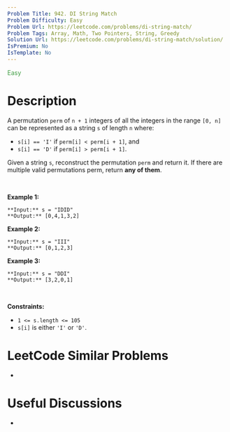 ```yaml
---
Problem Title: 942. DI String Match
Problem Difficulty: Easy
Problem Url: https://leetcode.com/problems/di-string-match/
Problem Tags: Array, Math, Two Pointers, String, Greedy
Solution Url: https://leetcode.com/problems/di-string-match/solution/
IsPremium: No
IsTemplate: No
---
```


<span style="color: rgb(67, 160, 71);">Easy</span>

# Description

A permutation `perm` of `n + 1` integers of all the integers in the range `[0, n]` can be represented as a string `s` of length `n` where:


* `s[i] == 'I'` if `perm[i] < perm[i + 1]`, and
* `s[i] == 'D'` if `perm[i] > perm[i + 1]`.


Given a string `s`, reconstruct the permutation `perm` and return it. If there are multiple valid permutations perm, return **any of them**.


 


**Example 1:**



```
**Input:** s = "IDID"
**Output:** [0,4,1,3,2]

```
**Example 2:**



```
**Input:** s = "III"
**Output:** [0,1,2,3]

```
**Example 3:**



```
**Input:** s = "DDI"
**Output:** [3,2,0,1]

```

 


**Constraints:**


* `1 <= s.length <= 105`
* `s[i]` is either `'I'` or `'D'`.




# LeetCode Similar Problems

- []()

# Useful Discussions

- []()
